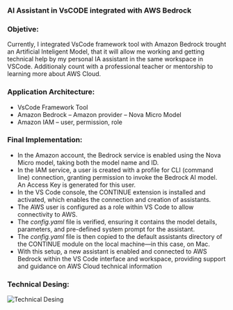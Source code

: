 ### AI Assistant in VsCODE integrated with AWS Bedrock

### Objetive:

Currently, I integrated VsCode framework tool with Amazon Bedrock trought an Artificial Inteligent Model, that it will allow me working and getting technical help by my personal IA assistant in the same workspace in VSCode. Additionaly count with a professional teacher or mentorship to learning more about AWS Cloud.

### Application Architecture:

-   VsCode Framework Tool
-   Amazon Bedrock – Amazon provider – Nova Micro Model
-   Amazon IAM – user, permission, role

### Final Implementation:

-   In the Amazon account, the Bedrock service is enabled using the Nova Micro model, taking both the model name and ID.
-   In the IAM service, a user is created with a profile for CLI (command line) connection, granting permission to invoke the Bedrock AI model. An Access Key is generated for this user.
-   In the VS Code console, the CONTINUE extension is installed and activated, which enables the connection and creation of assistants.
-   The AWS user is configured as a role within VS Code to allow connectivity to AWS.
-   The  _config.yaml_  file is verified, ensuring it contains the model details, parameters, and pre-defined system prompt for the assistant.
-   The  _config.yaml_  file is then copied to the default assistants directory of the CONTINUE module on the local machine—in this case, on Mac.
-   With this setup, a new assistant is enabled and connected to AWS Bedrock within the VS Code interface and workspace, providing support and guidance on AWS Cloud technical information

### Technical Desing:

![Technical Desing](https://ocvpprofessional.cloud/wp-content/uploads/2025/08/vscode-ia2.png)